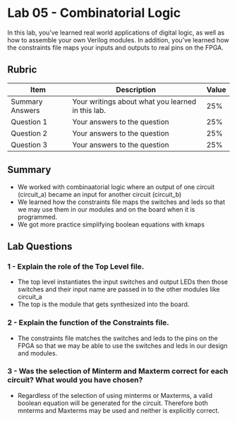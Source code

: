 # Lab 05 - Combinatorial Logic

In this lab, you’ve learned real world applications of digital logic, as well
as how to assemble your own Verilog modules. In addition, you’ve learned how
the constraints file maps your inputs and outputs to real pins on the FPGA.

## Rubric

| Item | Description | Value |
| ---- | ----------- | ----- |
| Summary Answers | Your writings about what you learned in this lab. | 25% |
| Question 1 | Your answers to the question | 25% |
| Question 2 | Your answers to the question | 25% |
| Question 3 | Your answers to the question | 25% |

## Summary
  * We worked with combinaatorial logic where an output of one circuit (circuit_a) became an input for another circuit (circuit_b)
  * We learned how the constraints file maps the switches and leds so that we may use them in our modules and on the board when it is programmed.
  * We got more practice simplifying boolean equations with kmaps

## Lab Questions

### 1 - Explain the role of the Top Level file.
  * The top level instantiates the input switches and output LEDs then those switches and their input name are passed in to the other modules like circuit_a 
  * The top is the module that gets synthesized into the board.
### 2 - Explain the function of the Constraints file.
  * The constraints file matches the switches and leds to the pins on the FPGA so that we may be able to use the switches and leds in our design and modules.
### 3 - Was the selection of Minterm and Maxterm correct for each circuit? What would you have chosen?
  * Regardless of the selection of using minterms or Maxterms, a valid boolean equation will be generated for the circuit. Therefore both mnterms and Maxterms may be used and neither is explicitly correct.
